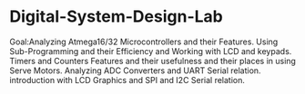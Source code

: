 # Digital-System-Design-Lab

Goal:Analyzing Atmega16/32 Microcontrollers and their Features.
Using Sub-Programming and their Efficiency and Working with LCD and keypads.
Timers and Counters Features and their usefulness and their places in using Serve Motors.
Analyzing ADC Converters and UART Serial relation.
introduction with LCD Graphics and SPI and I2C Serial relation.
